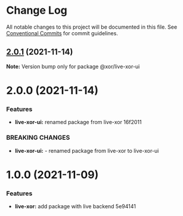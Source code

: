 # Change Log

All notable changes to this project will be documented in this file.
See [Conventional Commits](https://conventionalcommits.org) for commit guidelines.

## [2.0.1](/compare/@xor/live-xor-ui@2.0.0...@xor/live-xor-ui@2.0.1) (2021-11-14)

**Note:** Version bump only for package @xor/live-xor-ui





# 2.0.0 (2021-11-14)


### Features

* **live-xor-ui:** renamed package from live-xor 16f2011


### BREAKING CHANGES

* **live-xor-ui:** - renamed package from live-xor to live-xor-ui





# 1.0.0 (2021-11-09)


### Features

* **live-xor:** add package with live backend 5e94141

